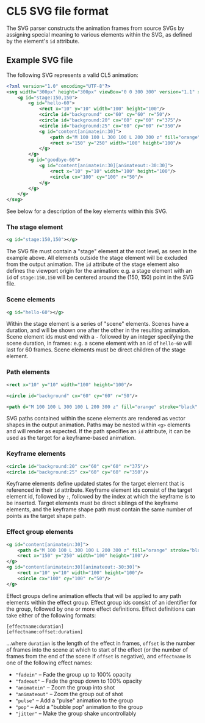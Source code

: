 # CL5 SVG file format

The SVG parser constructs the animation frames from source SVGs by assigning special meaning to various elements within the SVG, as defined by the element's `id` attribute.

## Example SVG file

The following SVG represents a valid CL5 animation:

```xml
<?xml version="1.0" encoding="UTF-8"?>
<svg width="300px" height="300px" viewBox="0 0 300 300" version="1.1" xmlns="http://www.w3.org/2000/svg">
	<g id="stage:150,150">
		<g id="hello-60">
			<rect x="10" y="10" width="100" height="100"/>
			<circle id="background" cx="60" cy="60" r="50"/>
			<circle id="background:20" cx="60" cy="60" r="375"/>
			<circle id="background:25" cx="60" cy="60" r="350"/>
			<g id="content[animatein:30]">
				<path d="M 100 100 L 300 100 L 200 300 z" fill="orange" stroke="black" stroke-width="3"/>
				<rect x="150" y="250" width="100" height="100"/>
			</g>
		</g>
		<g id="goodbye-60">
			<g id="content[animatein:30][animateout:-30:30]">
				<rect x="10" y="10" width="100" height="100"/>
				<circle cx="100" cy="100" r="50"/>
			</g>
		</g>
    </g>
</svg>
```

See below for a description of the key elements within this SVG.

### The stage element

```xml
<g id="stage:150,150"></g>
```

The SVG file must contain a "stage" element at the root level, as seen in the example above. All elements outside the stage element will be excluded from the output animation. The `id` attribute of the stage element also defines the viewport origin for the animation: e.g. a stage element with an `id` of `stage:150,150` will be centered around the (150, 150) point in the SVG file.

### Scene elements

```xml
<g id="hello-60"></g>
```

Within the stage element is a series of "scene" elements. Scenes have a duration, and will be shown one after the other in the resulting animation. Scene element ids must end with a `-` followed by an integer specifying the scene duration, in frames: e.g. a scene element with an id of `hello-60` will last for 60 frames. Scene elements must be direct children of the stage element.

### Path elements

```xml
<rect x="10" y="10" width="100" height="100"/>
```

```xml
<circle id="background" cx="60" cy="60" r="50"/>
```

```xml
<path d="M 100 100 L 300 100 L 200 300 z" fill="orange" stroke="black" stroke-width="3" />
```

SVG paths contained within the scene elements are rendered as vector shapes in the output animation. Paths may be nested within `<g>` elements and will render as expected. If the path specifies an `id` attribute, it can be used as the target for a keyframe-based animation.

### Keyframe elements

```xml
<circle id="background:20" cx="60" cy="60" r="375"/>
<circle id="background:25" cx="60" cy="60" r="350"/>
```

Keyframe elements define updated states for the target element that is referenced in their `id` attribute. Keyframe element ids consist of the target element id, followed by `:`, followed by the index at which the keyframe is to be inserted. Target elements must be direct siblings of the keyframe elements, and the keyframe shape path must contain the same number of points as the target shape path.

### Effect group elements

```xml
<g id="content[animatein:30]">
	<path d="M 100 100 L 300 100 L 200 300 z" fill="orange" stroke="black" stroke-width="3"/>
	<rect x="150" y="250" width="100" height="100"/>
</g>
<g id="content[animatein:30][animateout:-30:30]">
	<rect x="10" y="10" width="100" height="100"/>
	<circle cx="100" cy="100" r="50"/>
</g>
```

Effect groups define animation effects that will be applied to any path elements within the effect group. Effect group ids consist of an identifier for the group, followed by one or more effect definitions. Effect definitions can take either of the following formats:

```
[effectname:duration]
[effectname:offset:duration]
```

...where `duration` is the length of the effect in frames, `offset` is the number of frames into the scene at which to start of the effect (or the number of frames from the end of the scene if `offset` is negative), and `effectname` is one of the following effect names:

- `"fadein"` – Fade the group up to 100% opacity
- `"fadeout"` – Fade the group down to 100% opacity
- `"animatein"` – Zoom the group into shot
- `"animateout"` – Zoom the group out of shot
- `"pulse"` – Add a "pulse" animation to the group
- `"pop"` – Add a "bubble pop" animation to the group
- `"jitter"` – Make the group shake uncontrollably
